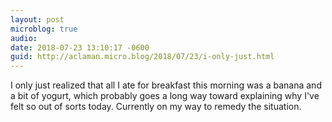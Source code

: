 ```yaml
---
layout: post
microblog: true
audio: 
date: 2018-07-23 13:10:17 -0600
guid: http://aclaman.micro.blog/2018/07/23/i-only-just.html
---
```

I only just realized that all I ate for breakfast this morning was a banana and a bit of yogurt, which probably goes a long way toward explaining why I've felt so out of sorts today. Currently on my way to remedy the situation.
